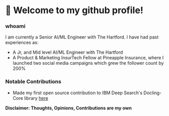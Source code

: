 # 👋 Welcome to my github profile!

### whoami
I am currently a Senior AI/ML Engineer with The Hartford. 
I have had past experiences as:
* A Jr, and Mid level AI/ML Engineer with The Hartford
* A Product & Marketing InsurTech Fellow at Pineapple Insurance, where I launched two social media campaigns which grew the follower count by 200% 

### Notable Contributions
* Made my first open source contribution to IBM Deep Search's Docling-Core library [here](https://github.com/DS4SD/docling-core/pull/88)


__Disclaimer: Thoughts, Opinions, Contributions are my own__
